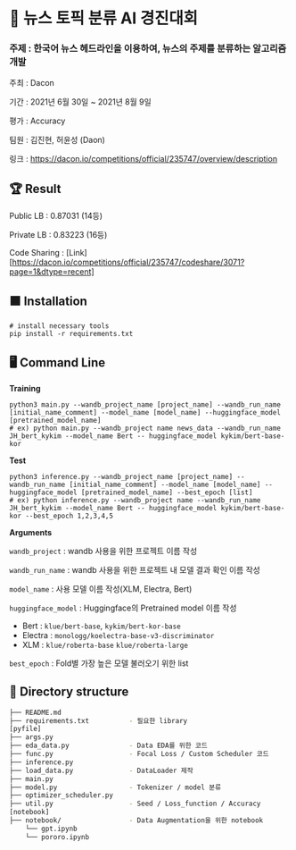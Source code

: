 # :newspaper: 뉴스 토픽 분류 AI 경진대회

### 주제 : 한국어 뉴스 헤드라인을 이용하여, 뉴스의 주제를 분류하는 알고리즘 개발

주최 : Dacon

기간 : 2021년 6월 30일 ~ 2021년 8월 9일

평가 : Accuracy

팀원 : 김진현, 허윤성 (Daon)

링크 : https://dacon.io/competitions/official/235747/overview/description



## :trophy: Result


Public LB : 0.87031 (14등)

Private LB : 0.83223 (16등)

Code Sharing : [Link][https://dacon.io/competitions/official/235747/codeshare/3071?page=1&dtype=recent]



## :black_large_square: Installation




```shell
# install necessary tools
pip install -r requirements.txt
```



## :desktop_computer: Command Line

**Training**

```shell
python3 main.py --wandb_project_name [project_name] --wandb_run_name [initial_name_comment] --model_name [model_name] --huggingface_model [pretrained_model_name]
# ex) python main.py --wandb_project name news_data --wandb_run_name JH_bert_kykim --model_name Bert -- huggingface_model kykim/bert-base-kor
```

**Test**

```shell
python3 inference.py --wandb_project_name [project_name] --wandb_run_name [initial_name_comment] --model_name [model_name] --huggingface_model [pretrained_model_name] --best_epoch [list]
# ex) python inference.py --wandb_project name --wandb_run_name JH_bert_kykim --model_name Bert -- huggingface_model kykim/bert-base-kor --best_epoch 1,2,3,4,5
```

**Arguments**

`wandb_project` : wandb 사용을 위한 프로젝트 이름 작성

`wandb_run_name` : wandb 사용을 위한 프로젝트 내 모델 결과 확인 이름 작성

`model_name` : 사용 모델 이름 작성(XLM, Electra, Bert)

`huggingface_model` : Huggingface의 Pretrained model 이름 작성

- Bert : `klue/bert-base`, `kykim/bert-kor-base`
- Electra : `monologg/koelectra-base-v3-discriminator`
- XLM : `klue/roberta-base` `klue/roberta-large`

`best_epoch` : Fold별 가장 높은 모델 불러오기 위한 list



## :diamond_shape_with_a_dot_inside: Directory structure


```bash
├── README.md                 
├── requirements.txt          - 필요한 library
[pyfile]
├── args.py                   
├── eda_data.py               - Data EDA를 위한 코드
├── func.py                   - Focal Loss / Custom Scheduler 코드
├── inference.py
├── load_data.py              - DataLoader 제작
├── main.py
├── model.py                  - Tokenizer / model 분류
├── optimizer_scheduler.py
├── util.py                   - Seed / Loss_function / Accuracy
[notebook]
├── notebook/                 - Data Augmentation을 위한 notebook
    └── gpt.ipynb
    └── pororo.ipynb
```

